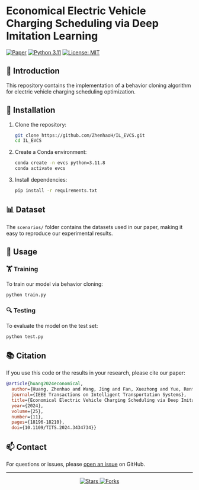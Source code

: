 # Economical Electric Vehicle Charging Scheduling via Deep Imitation Learning

[![Paper](https://img.shields.io/badge/Paper-IEEE%20TITS-blue)](https://doi.org/10.1109/TITS.2024.3434734)
[![Python 3.11](https://img.shields.io/badge/Python-3.11.8-green)](https://www.python.org/downloads/release/python-3118/)
[![License: MIT](https://img.shields.io/badge/License-MIT-yellow.svg)](https://opensource.org/licenses/MIT)

## 📝 Introduction

This repository contains the implementation of a behavior cloning algorithm for electric vehicle charging scheduling optimization.

## 🔧 Installation

1. Clone the repository:
    ```bash
    git clone https://github.com/ZhenhaoH/IL_EVCS.git
    cd IL_EVCS
    ```

2. Create a Conda environment:
    ```bash
    conda create -n evcs python=3.11.8
    conda activate evcs
    ```

3. Install dependencies:
    ```bash
    pip install -r requirements.txt
    ```

## 📊 Dataset

The `scenarios/` folder contains the datasets used in our paper, making it easy to reproduce our experimental results.

## 🚀 Usage

### 🏋️ Training

To train our model via behavior cloning:

```bash
python train.py
```

### 🔍 Testing

To evaluate the model on the test set:

```bash
python test.py
```

## 📚 Citation

If you use this code or the results in your research, please cite our paper:

```bibtex
@article{huang2024economical,
  author={Huang, Zhenhao and Wang, Jing and Fan, Xuezhong and Yue, Renfeng and Xiang, Cheng and Gao, Shuhua},
  journal={IEEE Transactions on Intelligent Transportation Systems}, 
  title={Economical Electric Vehicle Charging Scheduling via Deep Imitation Learning}, 
  year={2024},
  volume={25},
  number={11},
  pages={18196-18210},
  doi={10.1109/TITS.2024.3434734}}
```

## 📫 Contact

For questions or issues, please [open an issue](https://github.com/ZhenhaoH/IL_EVCS/issues) on GitHub.

---

<div align="center">
  <a href="https://github.com/ZhenhaoH/IL_EVCS/stargazers">
    <img alt="Stars" src="https://img.shields.io/github/stars/ZhenhaoH/IL_EVCS?style=social">
  </a>
  <a href="https://github.com/ZhenhaoH/IL_EVCS/network/members">
    <img alt="Forks" src="https://img.shields.io/github/forks/ZhenhaoH/IL_EVCS?style=social">
  </a>
</div>